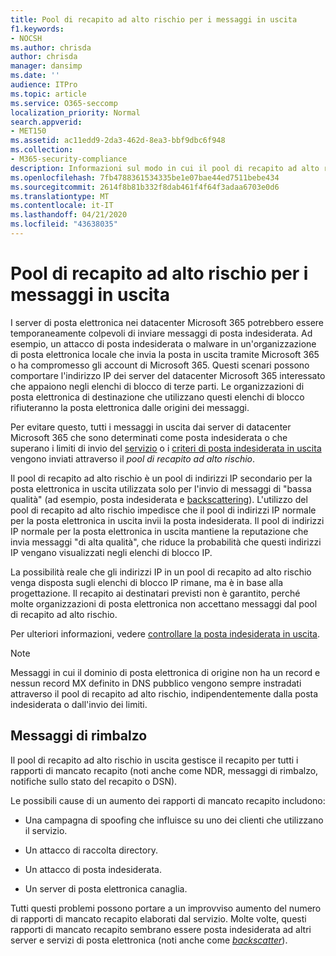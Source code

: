 ```yaml
---
title: Pool di recapito ad alto rischio per i messaggi in uscita
f1.keywords:
- NOCSH
ms.author: chrisda
author: chrisda
manager: dansimp
ms.date: ''
audience: ITPro
ms.topic: article
ms.service: O365-seccomp
localization_priority: Normal
search.appverid:
- MET150
ms.assetid: ac11edd9-2da3-462d-8ea3-bbf9dbc6f948
ms.collection:
- M365-security-compliance
description: Informazioni sul modo in cui il pool di recapito ad alto rischio viene utilizzato per proteggere la reputazione dei server di posta elettronica nei datacenter Microsoft 365.
ms.openlocfilehash: 7fb4788361534335be1e07bae44ed7511bebe434
ms.sourcegitcommit: 2614f8b81b332f8dab461f4f64f3adaa6703e0d6
ms.translationtype: MT
ms.contentlocale: it-IT
ms.lasthandoff: 04/21/2020
ms.locfileid: "43638035"
---
```

# <a name="high-risk-delivery-pool-for-outbound-messages"></a>Pool di recapito ad alto rischio per i messaggi in uscita

I server di posta elettronica nei datacenter Microsoft 365 potrebbero essere temporaneamente colpevoli di inviare messaggi di posta indesiderata. Ad esempio, un attacco di posta indesiderata o malware in un'organizzazione di posta elettronica locale che invia la posta in uscita tramite Microsoft 365 o ha compromesso gli account di Microsoft 365. Questi scenari possono comportare l'indirizzo IP dei server del datacenter Microsoft 365 interessato che appaiono negli elenchi di blocco di terze parti. Le organizzazioni di posta elettronica di destinazione che utilizzano questi elenchi di blocco rifiuteranno la posta elettronica dalle origini dei messaggi.

Per evitare questo, tutti i messaggi in uscita dai server di datacenter Microsoft 365 che sono determinati come posta indesiderata o che superano i limiti di invio del [servizio](https://docs.microsoft.com/office365/servicedescriptions/exchange-online-service-description/exchange-online-limits#sending-limits-across-office-365-options) o i [criteri di posta indesiderata in uscita](configure-the-outbound-spam-policy.md) vengono inviati attraverso il _pool di recapito ad alto rischio_.

Il pool di recapito ad alto rischio è un pool di indirizzi IP secondario per la posta elettronica in uscita utilizzata solo per l'invio di messaggi di "bassa qualità" (ad esempio, posta indesiderata e [backscattering](backscatter-messages-and-eop.md)). L'utilizzo del pool di recapito ad alto rischio impedisce che il pool di indirizzi IP normale per la posta elettronica in uscita invii la posta indesiderata. Il pool di indirizzi IP normale per la posta elettronica in uscita mantiene la reputazione che invia messaggi "di alta qualità", che riduce la probabilità che questi indirizzi IP vengano visualizzati negli elenchi di blocco IP.

La possibilità reale che gli indirizzi IP in un pool di recapito ad alto rischio venga disposta sugli elenchi di blocco IP rimane, ma è in base alla progettazione. Il recapito ai destinatari previsti non è garantito, perché molte organizzazioni di posta elettronica non accettano messaggi dal pool di recapito ad alto rischio.

Per ulteriori informazioni, vedere [controllare la posta indesiderata in uscita](outbound-spam-controls.md).

> [!NOTE]
> Messaggi in cui il dominio di posta elettronica di origine non ha un record e nessun record MX definito in DNS pubblico vengono sempre instradati attraverso il pool di recapito ad alto rischio, indipendentemente dalla posta indesiderata o dall'invio dei limiti.

## <a name="bounce-messages"></a>Messaggi di rimbalzo

Il pool di recapito ad alto rischio in uscita gestisce il recapito per tutti i rapporti di mancato recapito (noti anche come NDR, messaggi di rimbalzo, notifiche sullo stato del recapito o DSN).

Le possibili cause di un aumento dei rapporti di mancato recapito includono:

- Una campagna di spoofing che influisce su uno dei clienti che utilizzano il servizio.

- Un attacco di raccolta directory.

- Un attacco di posta indesiderata.

- Un server di posta elettronica canaglia.

Tutti questi problemi possono portare a un improvviso aumento del numero di rapporti di mancato recapito elaborati dal servizio. Molte volte, questi rapporti di mancato recapito sembrano essere posta indesiderata ad altri server e servizi di posta elettronica (noti anche come _[backscatter](backscatter-messages-and-eop.md)_).
